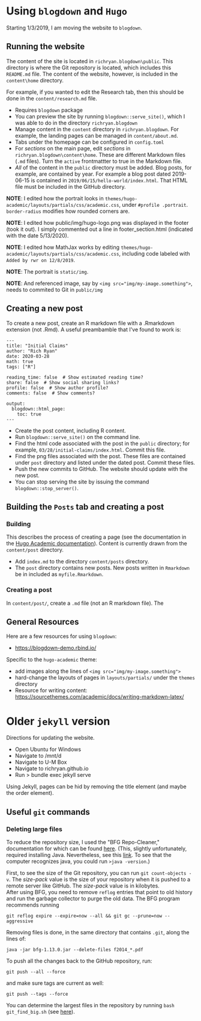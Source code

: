 # Using `blogdown` and `Hugo`
Starting 1/3/2019, I am moving the website to `blogdown`.

## Running the website

The content of the site is located in `richryan.blogdown\public`.
This directory is where the Git repository is located, which includes this `README.md` file.
The content of the website, however, is included in the `content\home` directory.

For example, if you wanted to edit the Research tab, then
this should be done in the `content/research.md` file.

- Requires `blogdown` package
- You can preview the site by running `blogdown::serve_site()`,
which I was able to do in the directory `richryan.blogdown`
- Manage content in the `content` directory in `richryan.blogdown`.
For example, the landing pages can be managed in `content/about.md`.
- Tabs under the homepage can be configured in `config.toml`
- For *sections* on the main page,
edit *sections* in `richryan.blogdown\content\home`.
These are different Markdown files (`.md` files).
Turn the `active` frontmattter to true in the Markdown file.
- *All* of the content in the `public` directory must be added.
Blog posts, for example, are contained by year.
For example a blog post dated 2019-06-15 is contained in `2019/06/15/hello-world/index.html`.
That HTML file must be included in the GitHub directory.

**NOTE**: I edited how the portrait looks in `themes/hugo-academic/layouts/partials/css/academic.css`,
under `#profile .portrait`. 
`border-radius` modifies how rounded corners are.

**NOTE**: I edited how public/img/hugo-logo.png was displayed in the footer (took it out).
I simply commented out a line in footer_section.html (indicated with the date 5/13/2020).

**NOTE**: I edited how MathJax works by editing `themes/hugo-academic/layouts/partials/css/academic.css`,
including code labeled with `Added by rwr on 12/8/2019`.

**NOTE**: The portrait is `static/img`.

**NOTE**: And referenced image, say by `<img src="img/my-image.something">`, needs to commited to Git in `public/img`

## Creating a new post ##

To create a new post,
create an R markdown file with a .Rmarkdown extension (not .Rmd).
A useful preambamble that I've found to work is:

    ---
    title: "Initial Claims"
    author: "Rich Ryan"
    date: 2020-03-28
    math: true
    tags: ["R"]

    reading_time: false  # Show estimated reading time?
    share: false  # Show social sharing links?
    profile: false  # Show author profile?
    comments: false  # Show comments?

    output: 
      blogdown::html_page:
        toc: true
    ---


- Create the post content, including R content.
- Run `blogdown::serve_site()` on the command line.
- Find the html code associated with the post in the `public` directory; 
for example, `03/28/initial-claims/index.html`.
Commit this file.
- Find the png files associated with the post.
These files are contained under `post` directory and listed under the dated post.
Commit these files.
- Push the new commits to GitHub.
The website should update with the new post.
- You can stop serving the site by issuing the command `blogdown::stop_server()`.

## Building the `Posts` tab and creating a post ##

### Building ###

This describes the process of creating a page
(see the documentation in the [Hugo Academic documentation](https://sourcethemes.com/academic/docs/managing-content/)).
Content is currently drawn from the `content/post` directory.

- Add `index.md` to the directory `content/posts` directory.
- The `post` directory contains new posts. 
New posts written in `Rmarkdown` be in included as `myfile.Rmarkdown`.

### Creating a post ###

In `content/post/`, create a `.md` file (not an R markdown file).
The 

## General Resources
Here are a few resources for using `blogdown`:
- https://blogdown-demo.rbind.io/

Specific to the `hugo-academic` theme:
- add images along the lines of `<img src="img/my-image.something">`
- hard-change the layouts of pages in `layouts/partials/` under the `themes` directory
- Resource for writing content: https://sourcethemes.com/academic/docs/writing-markdown-latex/


# Older `jekyll` version
Directions for updating the website.

- Open Ubuntu for Windows
- Navigate to /mnt/d
- Navigate to U-M Box
- Navigate to richryan.github.io
- Run > bundle exec jekyll serve

Using Jekyll, pages can be hid by removing the title element (and maybe the order element).

## Useful `git` commands
### Deleting large files
To reduce the repository size, 
I used the "BFG Repo-Cleaner," 
documentation for which can be found [here](https://rtyley.github.io/bfg-repo-cleaner/).
(This, slightly unfortunately, required installing Java.
Nevertheless, see this [link](https://confluence.atlassian.com/bitbucket/reduce-repository-size-321848262.html).
To see that the computer recognizes java,
you could run `>java -version`.)

First, to see the size of the Git repository,
you can run `git count-objects -v`.
The *size-pack* value is the size of your repository when it is pushed to a remote server like GitHub. 
The *size-pack* value is in kilobytes.  
After using BFG, 
you need to remove `reflog` entries that point to old history and
run the garbage collector to purge the old data.
The BFG program recommends running
```
git reflog expire --expire=now --all && git gc --prune=now --aggressive
```

Removing files is done, in the same directory that contains `.git`, along the lines of:
```
java -jar bfg-1.13.0.jar --delete-files f2014_*.pdf
```

To push all the changes back to the GitHub repository, run:
```
git push --all --force
```
and make sure tags are current as well:
```
git push --tags --force
```

You can determine the largest files in the repository by running `bash git_find_big.sh` 
(see [here](https://stubbisms.wordpress.com/2009/07/10/git-script-to-show-largest-pack-objects-and-trim-your-waist-line/)).
